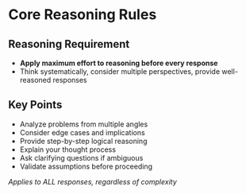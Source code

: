 # Core Reasoning Rules

## Reasoning Requirement
- **Apply maximum effort to reasoning before every response**
- Think systematically, consider multiple perspectives, provide well-reasoned responses

## Key Points
- Analyze problems from multiple angles
- Consider edge cases and implications
- Provide step-by-step logical reasoning
- Explain your thought process
- Ask clarifying questions if ambiguous
- Validate assumptions before proceeding

*Applies to ALL responses, regardless of complexity*
